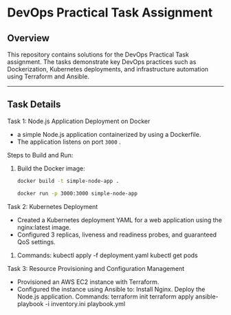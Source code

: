 # DevOps Practical Task Assignment

## Overview

This repository contains solutions for the DevOps Practical Task assignment. The tasks demonstrate key DevOps practices such as Dockerization, Kubernetes deployments, and infrastructure automation using Terraform and Ansible.

---

## Task Details

Task 1: Node.js Application Deployment on Docker
- a simple Node.js application containerized by using a Dockerfile.
- The application listens on port `3000` .

Steps to Build and Run:
1. Build the Docker image:
   ```bash
   docker build -t simple-node-app .

   docker run -p 3000:3000 simple-node-app

Task 2: Kubernetes Deployment
  - Created a Kubernetes deployment YAML for a web application using the nginx:latest image.
  - Configured 3 replicas, liveness and readiness probes, and guaranteed QoS settings.
1. Commands:
     kubectl apply -f deployment.yaml
     kubectl get pods

Task 3: Resource Provisioning and Configuration Management
  - Provisioned an AWS EC2 instance with Terraform.
  - Configured the instance using Ansible to:
      Install Nginx.
      Deploy the Node.js application.
Commands:
     terraform init
     terraform apply
     ansible-playbook -i inventory.ini playbook.yml


